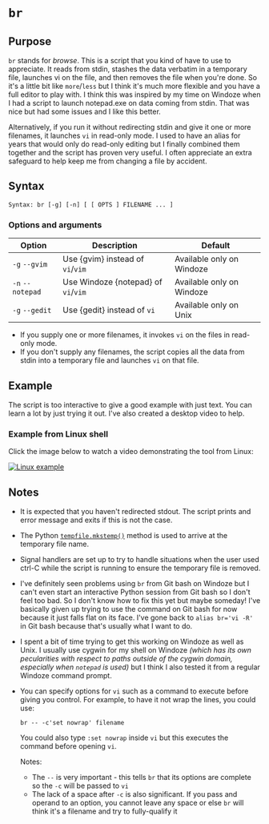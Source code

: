 # `br`

## Purpose
`br` stands for _browse_.  This is a script that you kind of have to use to appreciate. It reads from stdin, stashes the data verbatim in a temporary file, launches vi on the file, and then removes the file when you're done. So it's a little bit like `more`/`less` but I think it's much more flexible and you have a full editor to play with.  I think this was inspired by my time on Windoze when I had a script to launch notepad.exe on data coming from stdin.  That was nice but had some issues and I like this better.

Alternatively, if you run it without redirecting stdin and give it one or more filenames, it launches `vi` in read-only mode. I used to have an alias for years that would only do read-only editing but I finally combined them together and the script has proven very useful.  I often appreciate an extra safeguard to help keep me from changing a file by accident.

## Syntax
```
Syntax: br [-g] [-n] [ [ OPTS ] FILENAME ... ]
```

### Options and arguments
| Option | Description | Default |
| ------ | ----------- | ------- |
| `-g` `--gvim` | Use {gvim} instead of `vi`/`vim` | Available only on Windoze |
| `-n` `--notepad` | Use Windoze {notepad} of `vi`/`vim` | Available only on Windoze |
| `-g` `--gedit` | Use {gedit} instead of `vi` | Available only on Unix |

- If you supply one or more filenames, it invokes `vi` on the files in read-only mode.
- If you don't supply any filenames, the script copies all the data from stdin into a temporary file and launches `vi` on that file.

## Example
The script is too interactive to give a good example with just text.  You can learn a lot by just trying it out.  I've also created a desktop video to help.
### Example from Linux shell
Click the image below to watch a video demonstrating the tool from Linux:

[![Linux example](http://img.youtube.com/vi/hv6MxXnc3k0/0.jpg)](http://www.youtube.com/watch?v=hv6MxXnc3k0 "br walkthrough on Linux")

## Notes

- It is expected that you haven't redirected stdout.  The script prints and error message and exits if this is not the case.
- The Python [`tempfile.mkstemp()`](https://docs.python.org/2/library/tempfile.html) method is used to arrive at the temporary file name.
- Signal handlers are set up to try to handle situations when the user used ctrl-C while the script is running to ensure the temporary file is removed.
- I've definitely seen problems using `br` from Git bash on Windoze but I can't even start an interactive Python session from Git bash so I don't feel too bad.  So I don't know how to fix this yet but maybe someday!  I've basically given up trying to use the command on Git bash for now because it just falls flat on its face.  I've gone back to `alias br='vi -R'` in Git bash because that's usually what I want to do.
- I spent a bit of time trying to get this working on Windoze as well as Unix.  I usually use cygwin for my shell on Windoze *(which has its own pecularities with respect to paths outside of the cygwin domain, especially when `notepad` is used)* but I think I also tested it from a regular Windoze command prompt.
- You can specify options for `vi` such as a command to execute before giving you control.  For example, to have it not wrap the lines, you could use:

  ```
  br -- -c'set nowrap' filename
  ```
  
  You could also type `:set nowrap` inside `vi` but this executes the command before opening `vi`.
  
  Notes:
  - The `--` is very important - this tells `br` that its options are complete so the `-c` will be passed to `vi`
  - The lack of a space after `-c` is also significant.  If you pass and operand to an option, you cannot leave any space or else `br` will think it's a filename and try to fully-qualify it
